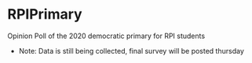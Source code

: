 # RPIPrimary
Opinion Poll of the 2020 democratic primary for RPI students

* Note: Data is still being collected, final survey will be posted thursday